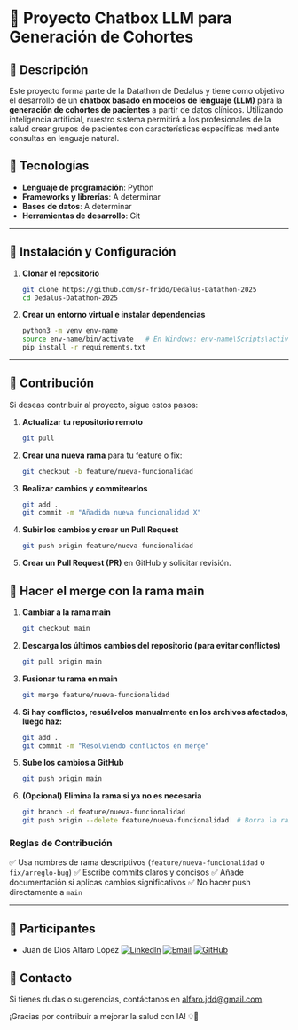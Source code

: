 # 📌 Proyecto Chatbox LLM para Generación de Cohortes

## 📖 Descripción
Este proyecto forma parte de la Datathon de Dedalus y tiene como objetivo el desarrollo de un **chatbox basado en modelos de lenguaje (LLM)** para la **generación de cohortes de pacientes** a partir de datos clínicos. Utilizando inteligencia artificial, nuestro sistema permitirá a los profesionales de la salud crear grupos de pacientes con características específicas mediante consultas en lenguaje natural.

## 🚀 Tecnologías
- **Lenguaje de programación**: Python
- **Frameworks y librerías**: A determinar
- **Bases de datos**: A determinar 
- **Herramientas de desarrollo**: Git

---

## 📌 Instalación y Configuración

1. **Clonar el repositorio**
   ```bash
   git clone https://github.com/sr-frido/Dedalus-Datathon-2025
   cd Dedalus-Datathon-2025
   ```

2. **Crear un entorno virtual e instalar dependencias**
   ```bash
   python3 -m venv env-name
   source env-name/bin/activate   # En Windows: env-name\Scripts\activate
   pip install -r requirements.txt
   ```

---

## 🤝 Contribución
Si deseas contribuir al proyecto, sigue estos pasos:

1. **Actualizar tu repositorio remoto**
    ```bash
   git pull
   ```

2. **Crear una nueva rama** para tu feature o fix:
   ```bash
   git checkout -b feature/nueva-funcionalidad
   ```

3. **Realizar cambios y commitearlos**
   ```bash
   git add .
   git commit -m "Añadida nueva funcionalidad X"
   ```

4. **Subir los cambios y crear un Pull Request**
   ```bash
   git push origin feature/nueva-funcionalidad
   ```

5. **Crear un Pull Request (PR)** en GitHub y solicitar revisión.

## 🤝 Hacer el merge con la rama main

1. **Cambiar a la rama main**
    ```bash
   git checkout main
   ```

2. **Descarga los últimos cambios del repositorio (para evitar conflictos)**
    ```bash
   git pull origin main
   ```

3. **Fusionar tu rama en main**
    ```bash
   git merge feature/nueva-funcionalidad
   ```

4. **Si hay conflictos, resuélvelos manualmente en los archivos afectados, luego haz:**
    ```bash
   git add .
   git commit -m "Resolviendo conflictos en merge"
    ```

5. **Sube los cambios a GitHub**
    ```bash
   git push origin main
   ```

6. **(Opcional) Elimina la rama si ya no es necesaria**
    ```bash
    git branch -d feature/nueva-funcionalidad
    git push origin --delete feature/nueva-funcionalidad  # Borra la rama en GitHub
   ```

### Reglas de Contribución
✅ Usa nombres de rama descriptivos (`feature/nueva-funcionalidad` o `fix/arreglo-bug`) 
✅ Escribe commits claros y concisos 
✅ Añade documentación si aplicas cambios significativos 
✅ No hacer push directamente a `main`

---

## 👥 Participantes
- Juan de Dios Alfaro López
     [![LinkedIn](https://img.shields.io/badge/LinkedIn-alfarojdd-blue?logo=linkedin)](https://www.linkedin.com/in/alfarojdd/)
     [![Email](https://img.shields.io/badge/Email-alfaro.jdd@gmail.com-red?logo=gmail)](mailto:alfaro.jdd@gmail.com)
     [![GitHub](https://img.shields.io/badge/GitHub-alfarojdd-black?logo=github)](https://github.com/alfarojdd)

## 📧 Contacto
Si tienes dudas o sugerencias, contáctanos en [alfaro.jdd@gmail.com](mailto:alfaro.jdd@gmail.com).

¡Gracias por contribuir a mejorar la salud con IA! 💡🚀

